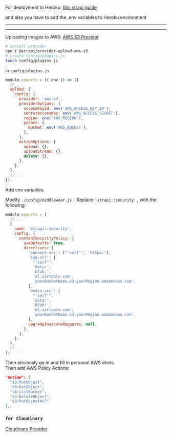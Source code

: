 For deployment to Heroku:
[this strapi guide](https://strapi.io/blog/deploying-a-strapi-api-on-heroku)

and also you have to add the .env variables to Heroku environment

---
---

Uploading images to AWS:
[AWS S3 Provider](https://www.npmjs.com/package/@strapi/provider-upload-aws-s3)
```sh
# install provider
npm i @strapi/provider-upload-aws-s3
# create config/plugins.js
touch config/plugins.js  
```
in `config/plugins.js`
```javascript
module.exports = ({ env }) => ({
  // ...
  upload: {
    config: {
      provider: 'aws-s3',
      providerOptions: {
        accessKeyId: env('AWS_ACCESS_KEY_ID'),
        secretAccessKey: env('AWS_ACCESS_SECRET'),
        region: env('AWS_REGION'),
        params: {
          Bucket: env('AWS_BUCKET'),
        },
      },
      actionOptions: {
        upload: {},
        uploadStream: {},
        delete: {},
      },
    },
  },
  // ...
});
```
Add env variables

Modify `./config/middlewear.js `:
Replace `'strapi::security',` with the following:
```javascript
module.exports = [
  // ...
  {
    name: 'strapi::security',
    config: {
      contentSecurityPolicy: {
        useDefaults: true,
        directives: {
          'connect-src': ["'self'", 'https:'],
          'img-src': [
            "'self'",
            'data:',
            'blob:',
            'dl.airtable.com',
            'yourBucketName.s3.yourRegion.amazonaws.com',
          ],
          'media-src': [
            "'self'",
            'data:',
            'blob:',
            'dl.airtable.com',
            'yourBucketName.s3.yourRegion.amazonaws.com',
          ],
          upgradeInsecureRequests: null,
        },
      },
    },
  },
  // ...
];
```
Then obviously go in and fill in personal AWS deets.  
Then add AWS Policy Actions:
```json
"Action": [
  "s3:PutObject",
  "s3:GetObject",
  "s3:ListBucket",
  "s3:DeleteObject",
  "s3:PutObjectAcl"
],
```

### `for Cloudinary`
[Cloudinary Provider](https://www.npmjs.com/package/@strapi/provider-upload-cloudinary)